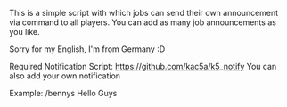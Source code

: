 This is a simple script with which jobs can send their own announcement via command to all players.
You can add as many job announcements as you like.

Sorry for my English, I'm from Germany :D

Required Notification Script: https://github.com/kac5a/k5_notify
You can also add your own notification



Example: /bennys Hello Guys
